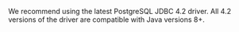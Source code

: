 We recommend using the latest PostgreSQL JDBC 4.2 driver. All 4.2 versions of the driver are compatible with Java versions 8+.

